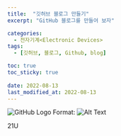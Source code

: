 ```yaml
---
title:  "깃허브 블로그 만들기"
excerpt: "GitHub 블로그를 만들어 보자"

categories:
  - 전자기계<Electronic Devices>
tags:
  - [깃허브, 블로그, Github, blog]

toc: true
toc_sticky: true
 
date: 2022-08-13
last_modified_at: 2022-08-13
---
```


![GitHub Logo](/images/S21U[1].jpg)
Format: ![Alt Text](url)

21U